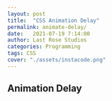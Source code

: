 ```yaml
---
layout: post
title:  "CSS Animation Delay"
permalink: animate-delay/
date:   2021-07-19 7:14:00
author: Last Rose Studios
categories: Programming
tags: CSS
cover: "./assets/instacode.png"
---
```


## Animation Delay
